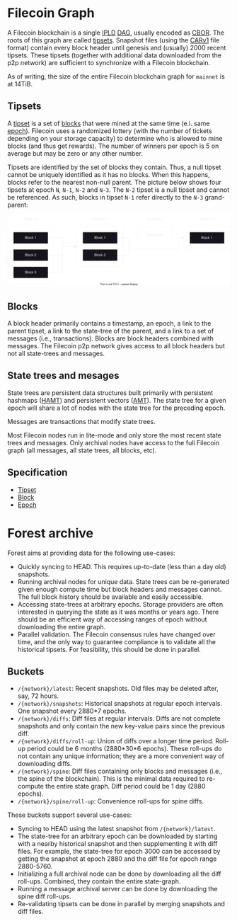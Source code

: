 # Filecoin Graph

A Filecoin blockchain is a single [IPLD] [DAG], usually encoded as [CBOR]. The
roots of this graph are called [tipsets](#tipsets). Snapshot files (using the
[CARv1] file format) contain every block header until genesis and (usually) 2000
recent tipsets. These tipsets (together with additional data downloaded from the
p2p network) are sufficient to synchronize with a Filecoin blockchain.

As of writing, the size of the entire Filecoin blockchain graph for `mainnet` is
at 14TiB.

## Tipsets

A [tipset](https://spec.filecoin.io/#section-glossary.tipset) is a set of
[blocks](https://spec.filecoin.io/#section-glossary.block) that were mined at
the same time (e.i. same
[epoch](https://spec.filecoin.io/#section-glossary.epoch)). Filecoin uses a
randomized lottery (with the number of tickets depending on your storage
capacity) to determine who is allowed to mine blocks (and thus get rewards). The
number of winners per epoch is 5 on average but may be zero or any other number.

Tipsets are identified by the set of blocks they contain. Thus, a null tipset
cannot be uniquely identified as it has no blocks. When this happens, blocks
refer to the nearest non-null parent. The picture below shows four tipsets at
epoch `N`, `N-1`, `N-2` and `N-3`. The `N-2` tipset is a null tipset and cannot
be referenced. As such, blocks in tipset `N-1` refer directly to the `N-3`
grand-parent:

![Alt text](Filecoin-Graph.drawio.svg)

## Blocks

A block header primarily contains a timestamp, an epoch, a link to the parent
tipset, a link to the state-tree of the parent, and a link to a set of messages
(i.e., transactions). Blocks are block headers combined with messages. The
Filecoin p2p network gives access to all block headers but not all state-trees
and messages.

## State trees and mesages

State trees are persistent data structures built primarily with persistent
hashmaps ([HAMT]) and persistent vectors ([AMT]). The state tree for a given
epoch will share a lot of nodes with the state tree for the preceding epoch.

Messages are transactions that modify state trees.

Most Filecoin nodes run in lite-mode and only store the most recent state trees
and messages. Only archival nodes have access to the full Filecoin graph (all
messages, all state trees, all blocks, etc).

## Specification

- [Tipset](https://spec.filecoin.io/#section-glossary.tipset)
- [Block](https://spec.filecoin.io/#section-glossary.block)
- [Epoch](https://spec.filecoin.io/#section-glossary.epoch)

# Forest archive

Forest aims at providing data for the following use-cases:

- Quickly syncing to HEAD. This requires up-to-date (less than a day old)
  snapshots.
- Running archival nodes for unique data. State trees can be re-generated given
  enough compute time but block headers and messages cannot. The full block
  history should be available and easily accessible.
- Accessing state-trees at arbitrary epochs. Storage providers are often
  interested in querying the state as it was months or years ago. There should
  be an efficient way of accessing ranges of epoch without downloading the
  entire graph.
- Parallel validation. The Filecoin consensus rules have changed over time, and
  the only way to guarantee compliance is to validate all the historical
  tipsets. For feasibility, this should be done in parallel.

## Buckets

- `/{network}/latest`: Recent snapshots. Old files may be deleted after, say, 72
  hours.
- `/{network}/snapshots`: Historical snapshots at regular epoch intervals. One
  snapshot every 2880\*7 epochs.
- `/{network}/diffs`: Diff files at regular intervals. Diffs are not complete
  snapshots and only contain the new key-value pairs since the previous diff.
- `/{network}/diffs/roll-up`: Union of diffs over a longer time period. Roll-up
  period could be 6 months (2880\*30\*6 epochs). These roll-ups do not contain
  any unique information; they are a more convenient way of downloading diffs.
- `/{network}/spine`: Diff files containing only blocks and messages (i.e., the
  spine of the blockchain). This is the minimal data required to re-compute the
  entire state graph. Diff period could be 1 day (2880 epochs).
- `/{network}/spine/roll-up`: Convenience roll-ups for spine diffs.

These buckets support several use-cases:

- Syncing to HEAD using the latest snapshot from `/{network}/latest`.
- The state-tree for an arbitrary epoch can be downloaded by starting with a
  nearby historical snapshot and then supplementing it with diff files. For
  example, the state-tree for epoch 3000 can be accessed by getting the snapshot
  at epoch 2880 and the diff file for epoch range 2880-5760.
- Initializing a full archival node can be done by downloading all the diff
  roll-ups. Combined, they contain the entire state-graph.
- Running a message archival server can be done by downloading the spine diff
  roll-ups.
- Re-validating tipsets can be done in parallel by merging snapshots and diff
  files.

[IPLD]: https://ipld.io/
[DAG]: https://en.wikipedia.org/wiki/Directed_acyclic_graph
[CBOR]: https://cbor.io/
[CARv1]: https://ipld.io/specs/transport/car/carv1/
[HAMT]: https://ipld.io/specs/advanced-data-layouts/hamt/spec/
[AMT]: https://github.com/filecoin-project/go-amt-ipld
